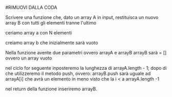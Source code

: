 #RIMUOVI DALLA CODA 

Scrivere una funzione che, dato un array A in input, restituisca un nuovo array B con tutti gli elementi tranne l'ultimo

ceriamo array a con N elementi

creiamo array b che inizialmente sarà vuoto 

Nella funzione avente due parametri ovvero arrayA e arrayB
arrayB sarà = [] ovvero un array vuoto

nel ciclo for seguente inposteremo la lunghezza di arrayA.length - 1; 
dopo di che utilizzeremo il metodo push, ovvero:
arrayB.push sarà uguale ad arrayA[i] che avrà un elemento in meno visto che
la i < a arrayA.length -1

nel return della funzione inseriremo arrayB.